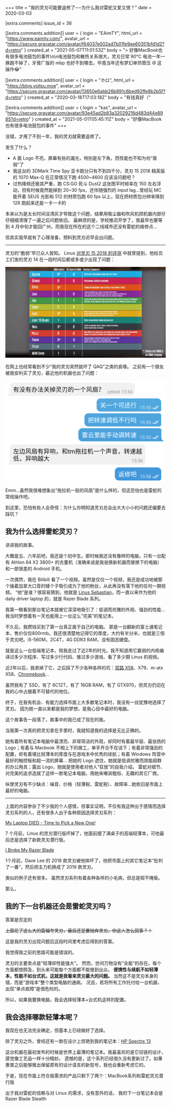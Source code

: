 +++
title = "我的灵刃可能要返修了──为什么我对雷蛇又爱又恨？"
date = 2020-03-03

[extra.comments]
issue_id = 36

[[extra.comments.addition]]
user = { login = "EAimTY", html_url = "https://www.eaimty.com/", avatar_url = "https://secure.gravatar.com/avatar/f64037e002ad7b01fe9ee60351bfd1d2?d=retro" }
created_at = "2021-05-07T11:01:53Z"
body = "> 好像MacBook也有很多电池鼓包的事件\n\n电池鼓包和散热关系很大，灵刃日常 90°C 电池一年一换跑不掉了，牙膏厂版的 mbp 也好不到哪去，毕竟当年还有梦幻单热管压 i9 这操作😂"

[[extra.comments.addition]]
user = { login = "ホロ", html_url = "https://blog.yoitsu.moe", avatar_url = "https://secure.gravatar.com/avatar/13650e6abb26b891c6bed92ffe8b2b5f?d=retro" }
created_at = "2020-03-18T17:03:18Z"
body = "有钱真好（"

[[extra.comments.addition]]
user = { login = "kas", avatar_url = "https://secure.gravatar.com/avatar/93e45ad2b83a32029216d483d44e8985?d=retro" }
created_at = "2021-05-01T05:45:11Z"
body = "好像MacBook也有很多电池鼓包的事件"
+++

没错，才用了不到一年，我的灵刃就需要返修了。

发生了什么？

- A 面 Logo 不亮，屏幕有些的漏光，特别是左下角，而性能也不知为何“衰弱”了
- 我这台的 3DMark Time Spy 显卡跑分只有不到四千分，灵刃 15 2018 精英版的 1070 Max-Q 在正常情况下跑 4500~4600 应该没问题吧？
- 过热降频还极其严重，跑 CS:GO 死斗 Dust2 这张图平时帧率在 150 左右浮动，但有时候竟然能掉到 20~30 fps，还伴随强烈的 input lag...曾经玩 MC 能开着 SEUS 光影和 512 的材质包跑 60 fps 以上，现在把材质包分辨率降到 128 跑起来还是一卡一卡的

本来以为是太长时间没清灰才导致这个问题，结果用吸尘器和吹风机把机器内部仔仔细细清理了一遍之后问题依旧。
最麻烦的是，学校推迟开学了，我最早也要等到 4 月中旬才能回广州，而我现在所在的这个二线城市还没有雷蛇的维修点...

但其实我早就有了心理准备，预料到灵刃迟早会出问题。

<!--more-->

***

灵刃的“脆弱”早已众人皆知。
Linus [对灵刃 15 2018 的评测](https://youtu.be/r97u20HvtF4?t=13) 中就曾提到，他给员工们发的灵刃 14 在一段时间后都或多或少出现了问题：

![](/pictures/tYA8zvVOdmNrCna.png)

在网上也经常看到不少“我的灵刃突然就坏了 QAQ”之类的哀嚎。
之前有一个朋友被我安利买了灵刃，最近他的机器也出了问题：

![](/pictures/foOen89KiRgPZH7.png)

Emm...虽然我很难想象出“拖拉机一般的风扇”是什么样的，但这恐怕也是雷蛇的常规操作吧。

到这里，恐怕有些人会奇怪：为什么你明知道灵刃总会出大大小小的问题还偏要去踩坑？

## 我为什么选择雷蛇灵刃？

讲讲我的故事。

大概是五、六年前吧，我还是个初中生。那时候我还没有像样的电脑，只有一台配有 Athlon 64 X2 3800+ 的古董机（准确来说是我爸换新机器而替换下的电脑）和一部很差的 Android 手机。

一次偶然，我在 Bilibili 看了一个视频。虽然是仅仅一个视频，我还是成功地被那个操着加拿大口音的矮个子吸引成为了他的粉丝，从此再没有落下他的任何一期视频。
“他”是谁？很容易猜到，他就是 [Linus Sebastian](https://www.youtube.com/user/linustechtips)。而一直以来作为他的 daily driver laptop 的，就是 Razer Blade 系列。

我第一眼看到那台笔记本就被它深深地吸引了：低调而优雅的外观、强劲的性能...我当时梦想着有一天也能用上一台这么“完美”的笔记本。

不久后，我攒钱买到了第一台真正属于自己的电脑。
那是一台翻新的富士通笔记本，售价仅仅800rmb。我还很清楚地记得它的厚度，大约有半分米，也就是三倍于灵刃吧。i5-560M，2C4T，4G DDR3 RAM，没有固态硬盘。

就是这么一台低端笔记本，陪我走过了近2年的时光。我不知道用它赢弱的内核编译过多少次程序、写过多少行代码、推过多少游戏、看了多少期 Linus 的视频。

近2年以后，我卖掉了它，之后踩了不少各种各样的坑：[双路 X58](https://www.eaimty.com/2017/07/fkin-workstation.html)、X79、m-atx X58、[Chromebook](https://www.eaimty.com/2018/07/chromebook.html)...

虽然我有了 SSD，有了 6C12T，有了 16GB RAM，有了 GTX970，但灵刃仍旧在我的心中占据着不可替代的地位。

终于，在我有机会、有能力选择市面上大多数笔记本时，我没有一丝犹豫地选择了灵刃。
因为她一直以来都是我的梦想，是我心目中最好的电脑。

这个故事告一段落了，故事中的我已成了现在的我。

当我第一次真的把灵刃拿在手里时，我就知道我的选择是无比正确的。

她有着所有笔记本电脑中最漂亮、非常简洁的外观，却同时有着最华丽、最张扬的 Logo；有着与 Macbook 不相上下的做工，单手开合不在话下；有着非常强劲的配置，却有着堪比轻薄本的厚度与在游戏本中优秀的续航；有着 Windows 阵营中最好的触控板和超一流的屏幕...
把她的 Logo 遮住，她就是低调优雅而效能超群的办公用具；露出 Logo，她就是使用者对他人“狂放”的自我介绍。
雷蛇对细节、对完美的追求造就了这样一款笔记本电脑，用她来嘲讽粗俗、无趣的其它厂商。

纵使灵刃有不少缺点：噪音、价格（轻薄税、雷蛇税）、故障率...她依旧是市面上最好的电脑。

***

上面的内容参杂了不少我的个人感情，但事实证明，不仅有我这种出于感情而选择灵刃系列的人，还有很多人出于各种原因选择灵刃系列：

[My Laptop DIED - Time to Pick a New One!](https://youtu.be/3i0XCn3HhNo)

7 个月前，Linus 的灵刃潜行版坏掉了，他面前摆了满桌子的高端轻薄本，可他最后还是选择了新款灵刃潜行版。

[I Broke My Razer Blade](https://youtu.be/qyuyKwMujCY)

1个月前，Dave Lee 的 2018 款灵刃被他摔坏了，他把市面上的其它笔记本“批判了一番”，然后把主力机换成了 2019 款灵刃。

类似的例子还有很多。
虽然灵刃系列有着各种各样的小毛病，但总是瑕不掩瑜。

那么，

## 我的下一台机器还会是雷蛇灵刃吗？

答案是否定的

~~上面花了这么大的篇幅夸灵刃，最后还是要抛弃灵刃，你这人怎么回事？！~~

这是我的灵刃出现问题后这段时间里考虑后得到的答案。

我觉得我之前的思路可能是错误的。

灵刃的主要卖点是“轻薄却性能强大”。
然而，世间万物没有“全能”的存在。每个方面都想顾及，到头来可能每个方面都不能做到出众。
**便携性与续航不如轻薄本，性能不如台式机，这就是我看来灵刃最大的问题。**
当然这不是灵刃本身的错，而是“游戏本”整个类型电脑的通病。
况且，若将所有工作托付给一台机器，出现“单点故障”是很危险的。

所以，如果我要换电脑，我会选择轻薄本+台式机这样的配置。

## 我会选择哪款轻薄本呢？

我现在也无法完全确定，但基本上已经做好了选择。

除了灵刃之外，曾经还有一款在设计上惊艳到我的笔记本：[HP Spectre 13](https://store.hp.com/th-en/default/hp-spectre-13)

这台机器在最初发布的时候是世界上最薄的笔记本。我最喜欢的是它铰链的设计，感觉像工艺品一样十分精妙。
遗憾的是，这个系列已经很久没有更新过了。如果惠普之后能够推出保留原有的设计语言的新型号，我也会重新考虑它的。

于是，现在市面上符合我需求的产品只剩下了两个：MacBook系列和雷蛇灵刃潜行版

出于我对雷蛇的信赖与对 Linux 的需求，没有意外的话，
我的下一台笔记本会是 Razer Blade Stealth
